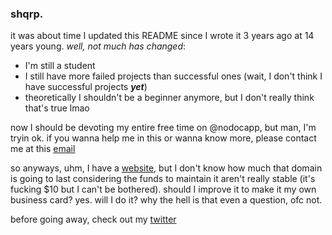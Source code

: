 ### shqrp.

it was about time I updated this README since I wrote it 3 years ago at 14 years young.
*well, not much has changed*:
- I'm still a student
- I still have more failed projects than successful ones (wait, I don't think I have successful projects ***yet***)
- theoretically I shouldn't be a beginner anymore, but I don't really think that's true lmao

now I should be devoting my entire free time on @nodocapp, but man, I'm tryin ok. if you wanna help me in this or wanna know more, please contact me at this [email](mailto:shqrp@shqrp.dev)

so anyways, uhm, I have a [website](https://shqrp.dev), but I don't know how much that domain is going to last considering the funds to maintain it aren't really stable (it's fucking $10 but I can't be bothered). should I improve it to make it my own business card? yes. will I do it? why the hell is that even a question, ofc not.

before going away, check out my [twitter](https://twitter.com/notsoshqrp)
